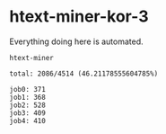 # htext-miner-kor-3

Everything doing here is automated.

```
htext-miner

total: 2086/4514 (46.21178555604785%)

job0: 371
job1: 368
job2: 528
job3: 409
job4: 410
```